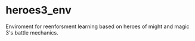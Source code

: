 # heroes3_env

Enviroment for reenforsment learning based on heroes of might and magic 3's battle mechanics.
